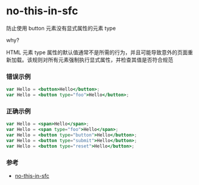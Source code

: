 # no-this-in-sfc

防止使用 button 元素没有显式属性的元素 type

why?

HTML 元素 type 属性的默认值通常不是所需的行为，并且可能导致意外的页面重新加载。该规则对所有元素强制执行显式属性，并检查其值是否符合规范

### 错误示例

```jsx
var Hello = <button>Hello</button>;
var Hello = <button type="foo">Hello</button>;
```

### 正确示例

```jsx
var Hello = <span>Hello</span>;
var Hello = <span type="foo">Hello</span>;
var Hello = <button type="button">Hello</button>;
var Hello = <button type="submit">Hello</button>;
var Hello = <button type="reset">Hello</button>;
```

### 参考

- [no-this-in-sfc](https://github.com/jsx-eslint/eslint-plugin-react/blob/c42b624d0fb9ad647583a775ab9751091eec066f/docs/rules/no-this-in-sfc)
